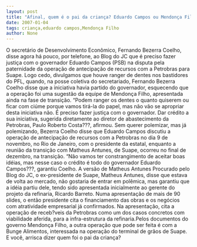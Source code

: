 ```yaml
---
layout: post
title: "Afinal, quem é o pai da criança? Eduardo Campos ou Mendonça Filho?"
date: 2007-01-04
tags: criança,eduardo campos,Mendonça Filho
author: None
---
```

O secretário de Desenvolvimento Econômico, Fernando Bezerra Coelho, disse agora há pouco,&nbsp;por telefone,&nbsp;ao Blog do JC que é preciso fazer justiça com o governador Eduardo Campos (PSB)&nbsp;na disputa pela paternidade da operação de antecipação de recursos com a Petrobras para Suape.
Logo cedo, divulgamos que houve ranger de dentes nos bastidores do PFL, quando, na posse coletiva do secretariado, Fernando Bezerra Coelho disse que a iniciativa havia partido do governador, esquecendo que a operação foi uma sugestão da equipe de Mendonça Filho, apresentada ainda na fase de transição.
“Podem ranger os dentes o quanto quiserem ou ficar com ciúme porque vamos tirá-la do papel, mas não vão se apropriar desta iniciativa não. É preciso fazer justiça com o governador. Dar crédito a sua iniciativa, sugerida diretamente ao diretor de abastecimento da Petrobras, Paulo Roberto Costa???, afirmou.
Sem querer polemizar, mas já polemizando, Bezerra Coelho disse que Eduardo Campos discutiu a operação de antecipação de recursos com a Petrobras no dia 9 de novembro, no Rio de Janeiro, com o presidente da estatal, enquanto a reunião da transição com Matheus Antunes, de Suape, ocorreu no final de dezembro, na transição. 
“Não vamos ter constrangimento de aceitar boas idéias, mas nesse caso o crédito é todo do governador Eduardo Campos???, garantiu Coelho.
A versão de Matheus Antunes
Procurado pelo Blog do JC, o ex-presidente de Suape, Matheus Antunes, disse que estava de volta ao mercado, não gostaria de entrar em polêmica, mas garantiu que a idéia partiu dele, tendo sido apresentada inicialmente ao gerente do projeto da refinaria, Ricardo Barreto.
Numa apresentação de mais de 90 slides, o então presidente cita o financiamento das obras e os negócios com atratividade empresarial já confirmados.
Na apresentação, cita a operação de receb?veis da Petrobras como um dos casos concretos com viabilidade aferida, para a infra-estrutura da refinaria.Pelos documentos do governo Mendonça Filho, a outra operação que pode ser feita é com a Bunge Alimentos, interessada na operação do terminal de grãos de Suape.
E você, arrisca dizer quem foi o pai da criança? 